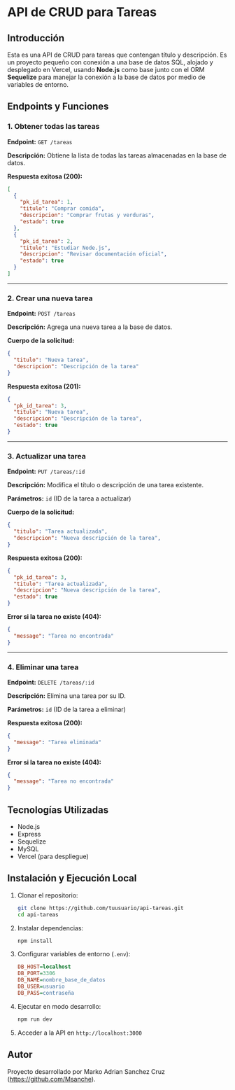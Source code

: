 # API de CRUD para Tareas

## Introducción

Esta es una API de CRUD para tareas que contengan título y descripción. Es un proyecto pequeño con conexión a una base de datos SQL, alojado y desplegado en Vercel, usando **Node.js** como base junto con el ORM **Sequelize** para manejar la conexión a la base de datos por medio de variables de entorno.

## Endpoints y Funciones

### 1. Obtener todas las tareas

**Endpoint:** `GET /tareas`

**Descripción:** Obtiene la lista de todas las tareas almacenadas en la base de datos.

**Respuesta exitosa (200):**

```json
[
  {
    "pk_id_tarea": 1,
    "titulo": "Comprar comida",
    "descripcion": "Comprar frutas y verduras",
    "estado": true
  },
  {
    "pk_id_tarea": 2,
    "titulo": "Estudiar Node.js",
    "descripcion": "Revisar documentación oficial",
    "estado": true
  }
]
```

---

### 2. Crear una nueva tarea

**Endpoint:** `POST /tareas`

**Descripción:** Agrega una nueva tarea a la base de datos.

**Cuerpo de la solicitud:**

```json
{
  "titulo": "Nueva tarea",
  "descripcion": "Descripción de la tarea"
}
```

**Respuesta exitosa (201):**

```json
{
  "pk_id_tarea": 3,
  "titulo": "Nueva tarea",
  "descripcion": "Descripción de la tarea",
  "estado": true
}
```

---

### 3. Actualizar una tarea

**Endpoint:** `PUT /tareas/:id`

**Descripción:** Modifica el título o descripción de una tarea existente.

**Parámetros:** `id` (ID de la tarea a actualizar)

**Cuerpo de la solicitud:**

```json
{
  "titulo": "Tarea actualizada",
  "descripcion": "Nueva descripción de la tarea",
}
```

**Respuesta exitosa (200):**

```json
{
  "pk_id_tarea": 3,
  "titulo": "Tarea actualizada",
  "descripcion": "Nueva descripción de la tarea",
  "estado": true
}
```

**Error si la tarea no existe (404):**

```json
{
  "message": "Tarea no encontrada"
}
```

---

### 4. Eliminar una tarea

**Endpoint:** `DELETE /tareas/:id`

**Descripción:** Elimina una tarea por su ID.

**Parámetros:** `id` (ID de la tarea a eliminar)

**Respuesta exitosa (200):**

```json
{
  "message": "Tarea eliminada"
}
```

**Error si la tarea no existe (404):**

```json
{
  "message": "Tarea no encontrada"
}
```

## Tecnologías Utilizadas

- Node.js
- Express
- Sequelize
- MySQL
- Vercel (para despliegue)

## Instalación y Ejecución Local

1. Clonar el repositorio:

   ```sh
   git clone https://github.com/tuusuario/api-tareas.git
   cd api-tareas
   ```

2. Instalar dependencias:

   ```sh
   npm install
   ```

3. Configurar variables de entorno (`.env`):

   ```ini
   DB_HOST=localhost
   DB_PORT=3306
   DB_NAME=nombre_base_de_datos
   DB_USER=usuario
   DB_PASS=contraseña
   ```

4. Ejecutar en modo desarrollo:

   ```sh
   npm run dev
   ```

5. Acceder a la API en `http://localhost:3000`

## Autor

Proyecto desarrollado por Marko Adrian Sanchez Cruz (https://github.com/Msanche).

